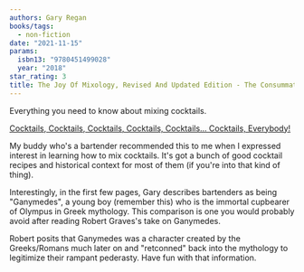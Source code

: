 ```yaml
---
authors: Gary Regan
books/tags:
  - non-fiction
date: "2021-11-15"
params:
  isbn13: "9780451499028"
  year: "2018"
star_rating: 3
title: The Joy Of Mixology, Revised And Updated Edition - The Consummate Guide To The Bartender's Craft
---
```


Everything you need to know about mixing cocktails.

<!--more-->

[Cocktails, Cocktails, Cocktails, Cocktails, Cocktails... Cocktails, Everybody!](https://strategineer.com/cocktails/)

My buddy who's a bartender recommended this to me when I expressed interest in learning how to mix cocktails. It's got a bunch of good cocktail recipes and historical context for most of them (if you're into that kind of thing).

Interestingly, in the first few pages, Gary describes bartenders as being "Ganymedes", a young boy (remember this) who is the immortal cupbearer of Olympus in Greek mythology. This comparison is one you would probably avoid after reading Robert Graves's take on Ganymedes.

Robert posits that Ganymedes was a character created by the Greeks/Romans much later on and "retconned" back into the mythology to legitimize their rampant pederasty. Have fun with that information.

